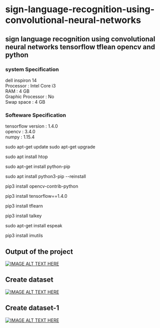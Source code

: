 # sign-language-recognition-using-convolutional-neural-networks
## sign language recognition using convolutional neural networks tensorflow tflean opencv and python

### system Specification<br />
dell inspiron 14<br />
Processor : Intel Core i3<br />
RAM : 4 GB<br />
Graphic Processor : No<br />
Swap space : 4 GB<br />

### Softeware Specification<br />
tensorflow version : 1.4.0<br />
opencv : 3.4.0<br />
numpy : 1.15.4<br />


sudo apt-get update
sudo apt-get upgrade

sudo apt install htop

sudo apt-get install python-pip

sudo apt install python3-pip --reinstall

pip3 install opencv-contrib-python

pip3 install tensorflow==1.4.0

pip3 install tflearn

pip3 install talkey

sudo apt-get install espeak

pip3 install imutils

 ## Output of the project

[![IMAGE ALT TEXT HERE](https://img.youtube.com/vi/3TOiZiPHpTU/0.jpg)](https://www.youtube.com/watch?v=3TOiZiPHpTU)


## Create dataset

[![IMAGE ALT TEXT HERE](https://img.youtube.com/mpdPXWcXp3I/0.jpg)](https://www.youtube.com/watch?v=mpdPXWcXp3I)

## Create dataset-1
[![IMAGE ALT TEXT HERE](https://img.youtube.com/vi/6H-YQlrgn6U/0.jpg)](https://www.youtube.com/watch?v=6H-YQlrgn6U)
